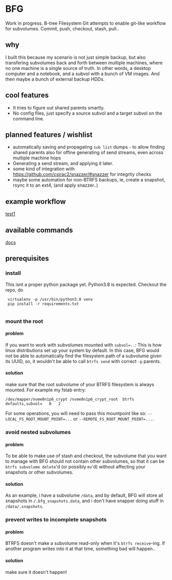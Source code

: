 # BFG
Work in progress.
B-tree Filesystem Git attempts to enable git-like workflow for subvolumes. Commit, push, checkout, stash, pull..

## why
I built this because my scenario is not just simple backup, but also transfering subvolumes back and forth between multiple machines, where no one machine is a single source of truth. In other words, a desktop computer and a notebook, and a subvol with a bunch of VM images. And then maybe a bunch of external backup HDDs. 

## cool features
* It tries to figure out shared parents smartly.
* No config files, just specify a source subvol and a target subvol on the command line.

## planned features / wishlist
* automatically saving and propagating `sub list` dumps - to allow finding shared parents also for offine generating of send streams, even across multiple machine hops
* Generating a send stream, and applying it later.
* some kind of integration with https://github.com/csirac2/snazzer/#snazzer for integrity checks
* maybe some automation for non-BTRFS backups, ie, create a snapshot, rsync it to an ext4, (and apply snazzer..)

## example workflow
[test1](tests/test1.sh)

## available commands
[docs](docs/)

## prerequisites

### install
This isnt a proper python package yet. Python3.8 is expected. Checkout the repo, do
```
 virtualenv -p /usr/bin/python3.8 venv
 pip install -r requirements.txt 
 
```
### mount the root
#### problem
If you want to work with subvolumes mounted with `subvol=..`: This is how linux distributions set up your system by default. In this case, BFG would not be able to automatically find the filesystem path of a subvolume given its UUID, so, it wouldn't be able to call `btrfs send` with correct `-p` parents.
#### solution
make sure that the root subvolume of your BTRFS filesystem is always mounted. For example my fstab entry:
```
/dev/mapper/nvme0n1p6_crypt /nvme0n1p6_crypt_root  btrfs   defaults,subvol=   0   2
```
For some operations, you will need to pass this mountpoint like so: `--LOCAL_FS_ROOT_MOUNT_POINT=...` or `--REMOTE_FS_ROOT_MOUNT_POINT=...`.
### avoid nested subvolumes
#### problem
To be able to make use of stash and checkout, the subvolume that you want to manage with BFG should not contain other subvolumes, so that it can be `btrfs subvolume delete`'d (or possibly `mv`'d) without affecting your snapshots or other subvolumes.
#### solution
As an example, i have a subvolume `/data`, and by default, BFG will store all snapshots in `/.bfg_snapshots.data`, and i don't have snapper doing stuff in `/data/.snapshots`.

### prevent writes to incomplete snapshots
#### problem
BTRFS doesn't make a subvolume read-only when it's `btrfs receive`-ing. If another program writes into it at that time, something bad will happen..
#### solution
make sure it doesn't happen!


